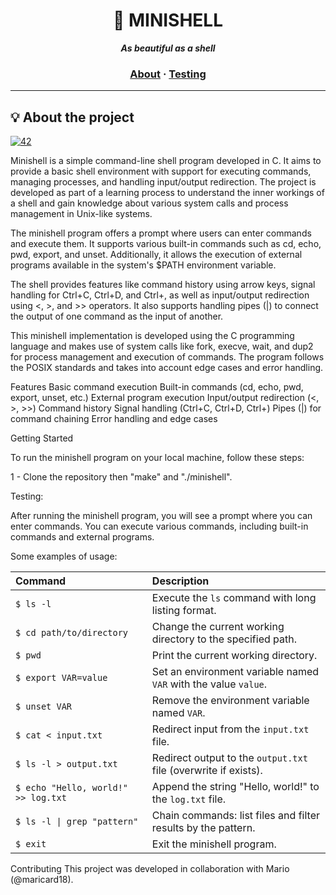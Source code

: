 <h1 align="center">
	🧰 MINISHELL
</h1>

<p align="center">
	<b><i>As beautiful as a shell</i></b><br>
</p>

<h3 align="center">
	<a href="#%EF%B8%8F-about">About</a>
	<span> · </span>
	<a href="#-testing">Testing</a>
</h3>

---

## 💡 About the project
[![42](https://img.shields.io/badge/BornToCode-3_Circle-00babc?style=flat-square&logo=42)](https://42seoul.kr/)

Minishell is a simple command-line shell program developed in C. It aims to provide a basic shell environment with support for executing commands, managing processes, and handling input/output redirection. The project is developed as part of a learning process to understand the inner workings of a shell and gain knowledge about various system calls and process management in Unix-like systems.

The minishell program offers a prompt where users can enter commands and execute them. It supports various built-in commands such as cd, echo, pwd, export, and unset. Additionally, it allows the execution of external programs available in the system's $PATH environment variable.

The shell provides features like command history using arrow keys, signal handling for Ctrl+C, Ctrl+D, and Ctrl+\, as well as input/output redirection using <, >, and >> operators. It also supports handling pipes (|) to connect the output of one command as the input of another.

This minishell implementation is developed using the C programming language and makes use of system calls like fork, execve, wait, and dup2 for process management and execution of commands. The program follows the POSIX standards and takes into account edge cases and error handling.

Features
Basic command execution
Built-in commands (cd, echo, pwd, export, unset, etc.)
External program execution
Input/output redirection (<, >, >>)
Command history
Signal handling (Ctrl+C, Ctrl+D, Ctrl+\)
Pipes (|) for command chaining
Error handling and edge cases



Getting Started

To run the minishell program on your local machine, follow these steps:


1 - Clone the repository then "make" and "./minishell".


Testing:

After running the minishell program, you will see a prompt where you can enter commands. You can execute various commands, including built-in commands and external programs.


Some examples of usage:

| Command                            | Description                                                      |
| :--------------------------------  | :--------------------------------------------------------------- |
| `$ ls -l`                          | Execute the `ls` command with long listing format.               |
| `$ cd path/to/directory`           | Change the current working directory to the specified path.      |
| `$ pwd`                            | Print the current working directory.                             |
| `$ export VAR=value`               | Set an environment variable named `VAR` with the value `value`.  |
| `$ unset VAR`                      | Remove the environment variable named `VAR`.                     |
| `$ cat < input.txt`                | Redirect input from the `input.txt` file.                        |
| `$ ls -l > output.txt`             | Redirect output to the `output.txt` file (overwrite if exists).  |
| `$ echo "Hello, world!" >> log.txt`| Append the string "Hello, world!" to the `log.txt` file.         |
| `$ ls -l \| grep "pattern"`        | Chain commands: list files and filter results by the pattern.    |
| `$ exit`                           | Exit the minishell program.                                      |


Contributing
This project was developed in collaboration with Mario (@maricard18). 







